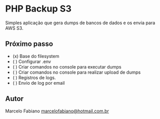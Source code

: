 # PHP Backup S3

Simples aplicação que gera dumps de bancos de dados e os envia para  AWS S3.

## Próximo passo

- (x) Base do filesystem
- ( ) Configurar .env
- ( ) Criar comandos no console para executar dumps
- ( ) Criar comandos no console para realizar upload de dumps
- ( ) Registros de logs.
- ( ) Envio de log por email

## Autor

Marcelo Fabiano <marcelofabiano@hotmail.com.br>
